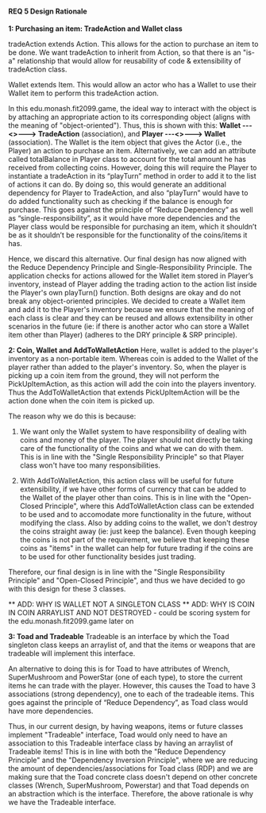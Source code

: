 #### REQ 5 Design Rationale

**1: Purchasing an item: TradeAction and Wallet class**

tradeAction extends Action. This allows for the action to purchase an item to be done. 
We want tradeAction to inherit from Action, so that there is an "is-a" relationship that would allow for reusability of code & extensibility of tradeAction class.


Wallet extends Item. This would allow an actor who has a Wallet to use their Wallet item to perform this tradeAction action.


In this edu.monash.fit2099.game, the ideal way to interact with the object is by attaching an appropriate action to its corresponding object 
(aligns with the meaning of "object-oriented").
Thus, this is shown with this: **Wallet ---<<create >>---> TradeAction** (association), and 
**Player ---<<stores>>---> Wallet** (association). 
The Wallet is the item object that gives the Actor (i.e., the Player) an action to purchase an item. 
Alternatively, we can add an attribute called totalBalance in Player class to account for the total amount 
he has received from collecting coins. 
However, doing this will require the Player to instantiate a tradeAction in its “playTurn” method in order 
to add it to the list of actions it can do. By doing so, this would generate an additional dependency for Player 
to TradeAction, and also “playTurn”  would have to do added functionality such as checking if the balance is enough for purchase. 
This goes against the principle of “Reduce Dependency” as well as “single-responsibility”, as it would have more dependencies and 
the Player class would be responsible for purchasing an item, which it shouldn’t be as it shouldn’t be responsible for the 
functionality of the coins/items it has. 


Hence, we discard this alternative. Our final design has now aligned with the Reduce Dependency Principle and Single-Responsibility Principle.
The application checks for actions allowed for the Wallet item stored in Player’s inventory, 
instead of Player adding the trading action to the action list inside the Player's own playTurn() function. 
Both designs are okay and do not break any object-oriented principles. 
We decided to create a Wallet item and add it to the Player's inventory because 
we ensure that the meaning of each class is clear and they can be reused and allows extensibility in other scenarios in the 
future (ie: if there is another actor who can store a Wallet item other than Player) (adheres to the DRY principle & SRP principle). 

**2: Coin, Wallet and AddToWalletAction**
Here, wallet is added to the player's inventory as a non-portable item. Whereas coin is added to the Wallet of the player rather than added to
the player's inventory. 
So, when the player is picking up a coin item from the ground, they will not perform the PickUpItemAction, as this action will add the coin
into the players inventory. Thus the AddToWalletAction that extends PickUpItemAction will be the action done when the coin item is picked up.


The reason why we do this is because:

1) We want only the Wallet system to have responsibility of dealing with coins and money of the player.
The player should not directly be taking care of the functionality of the coins and what we can do with them.
This is in line with the "Single Responsibility Principle" so that Player class won't have too many responsibilities.

2) With AddToWalletAction, this action class will be useful for future extensibility, if we have other forms of currency that can be added to the
Wallet of the player other than coins. 
This is in line with the "Open-Closed Principle", where this AddToWalletAction class can be extended to be used and to accomodate more functionality
in the future, without modifying the class. 
Also by adding coins to the wallet, we don't destroy the coins straight away (ie: just keep the balance). 
Even though keeping the coins is not part of the requirement, we believe that keeping these coins as "items" in the wallet
can help for future trading if the coins are to be used for other functionality besides just trading.

Therefore, our final design is in line with the  "Single Responsibility Principle" and  "Open-Closed Principle", and thus we have decided
to go with this design for these 3 classes.

** ADD: WHY IS WALLET NOT A SINGLETON CLASS
** ADD: WHY IS COIN IN COIN ARRAYLIST AND NOT DESTROYED
        - could be scoring system for the edu.monash.fit2099.game later on
        

**3: Toad and Tradeable**
Tradeable is an interface by which the Toad singleton class keeps an arraylist of, and that the items or weapons that are tradeable will 
implement this interface.

An alternative to doing this is for Toad to have attributes of Wrench, SuperMushroom and PowerStar (one of each type), to store
the current items he can trade with the player. However, this causes the Toad to have 3 associations (strong dependency), one to each of 
the tradeable items. This goes against the principle of “Reduce Dependency”, as Toad class would have more dependencies.

Thus, in our current design, by having weapons, items or future classes implement "Tradeable" interface, 
Toad would only need to have an association to this Tradeable interface class by having an arraylist of Tradeable items!
This is in line with both the "Reduce Dependency Principle" and the "Dependency Inversion Principle", where we
are reducing the amount of dependencies/associations for Toad class (RDP) and we are making sure that the Toad concrete class
doesn't depend on other concrete classes (Wrench, SuperMushroom, Powerstar) and that Toad depends on an abstraction which is the interface.
Therefore, the above rationale is why we have the Tradeable interface.






